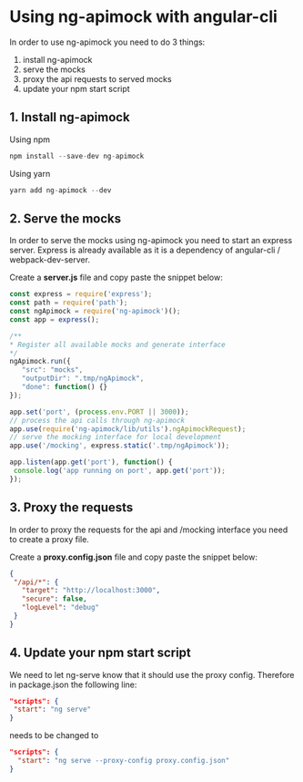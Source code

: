 # Using ng-apimock with angular-cli

In order to use ng-apimock you need to do 3 things:
1. install ng-apimock
2. serve the mocks
3. proxy the api requests to served mocks
4. update your npm start script
 
## 1. Install ng-apimock
 
Using npm
 ```javascript
npm install --save-dev ng-apimock
```

Using yarn
```javascript
yarn add ng-apimock --dev
```
 
## 2. Serve the mocks
In order to serve the mocks using ng-apimock you need to start an express server.
Express is already available as it is a dependency of angular-cli / webpack-dev-server.

Create a **server.js** file and copy paste the snippet below:
 ```javascript
const express = require('express');
const path = require('path');
const ngApimock = require('ng-apimock')();
const app = express();

/**
 * Register all available mocks and generate interface
 */
ngApimock.run({
    "src": "mocks",
    "outputDir": ".tmp/ngApimock",
    "done": function() {}
});

app.set('port', (process.env.PORT || 3000));
// process the api calls through ng-apimock
app.use(require('ng-apimock/lib/utils').ngApimockRequest);
// serve the mocking interface for local development
app.use('/mocking', express.static('.tmp/ngApimock'));

app.listen(app.get('port'), function() {
  console.log('app running on port', app.get('port'));
});
```

## 3. Proxy the requests
In order to proxy the requests for the api and /mocking interface you need to create a proxy file.

Create a **proxy.config.json** file and copy paste the snippet below:
 ```json
 {
  "/api/*": {
    "target": "http://localhost:3000",
    "secure": false,
    "logLevel": "debug"
  }
 }
 ```
 
## 4. Update your npm start script
We need to let ng-serve know that it should use the proxy config. Therefore in package.json the following line:
 ```json
"scripts": {
  "start": "ng serve"
}
 ```
needs to be changed to
```json
"scripts": {
  "start": "ng serve --proxy-config proxy.config.json"
}
```
 